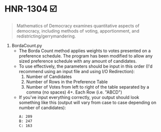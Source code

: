 # HNR-1304 :ballot_box_with_check:
>Mathematics of Democracy examines quantitative aspects of democracy, including methods of voting, apportionment, and redistricting/gerrymandering.
1. BordaCount.py
	* The Borda Count method applies weights to votes presented on a preference schedule. The program has been modified to allow any sized preference schedule with any amount of candidates. 
	* To use effectively, the parameters should be input in this order (I'd recommend using an input file and using I/O Redirection):
		1. Number of Candidates 
		2. Number of Rows in the Preference Table
		3. Number of Votes from left to right of the table separated by a comma (no spaces)
		4+. Each Row (i.e. "ABCD")
	* If you've input everything correctly, your output should look something like this (output will vary from case to case depending on number of candidates):
		```bash
		A: 209
		B: 247
		C: 163
		```

